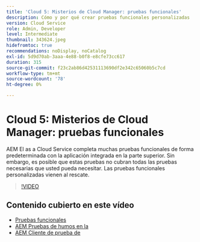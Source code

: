 ```yaml
---
title: 'Cloud 5: Misterios de Cloud Manager: pruebas funcionales'
description: Cómo y por qué crear pruebas funcionales personalizadas
version: Cloud Service
role: Admin, Developer
level: Intermediate
thumbnail: 343624.jpeg
hidefromtoc: true
recommendations: noDisplay, noCatalog
exl-id: 5d9d70ab-3aaa-4e88-b0f8-e8cfe73cc617
duration: 315
source-git-commit: f23c2ab86d42531113690df2e342c65060b5c7cd
workflow-type: tm+mt
source-wordcount: '78'
ht-degree: 0%

---
```


# Cloud 5: Misterios de Cloud Manager: pruebas funcionales

AEM El as a Cloud Service completa muchas pruebas funcionales de forma predeterminada con la aplicación integrada en la parte superior. Sin embargo, es posible que estas pruebas no cubran todas las pruebas necesarias que usted pueda necesitar. Las pruebas funcionales personalizadas vienen al rescate.

>[!VIDEO](https://video.tv.adobe.com/v/343624?quality=12&learn=on)

## Contenido cubierto en este vídeo

+ [Pruebas funcionales](https://experienceleague.adobe.com/docs/experience-manager-cloud-service/content/implementing/using-cloud-manager/test-results/functional-testing.html)
+ [AEM Pruebas de humos en la](https://github.com/adobe/aem-test-samples/)
+ [AEM Cliente de prueba de](https://github.com/adobe/aem-testing-clients/)

